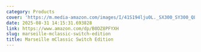 ```yaml
---
category: Products
cover: 'https://m.media-amazon.com/images/I/41S194lju0L._SX300_SY300_QL70_ML2_.jpg'
date: 2025-08-31 14:15:31.693828
link: https://www.amazon.com/dp/B0DZ8PFYXH
slug: marseille-mclassic-switch-edition
title: Marseille mClassic Switch Edition
---
```

